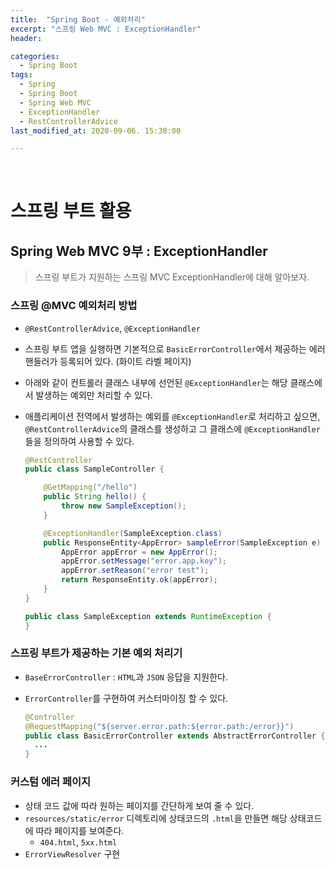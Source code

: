 ```yaml
---
title:  "Spring Boot - 예외처리"
excerpt: "스프링 Web MVC : ExceptionHandler"
header:

categories:
  - Spring Boot
tags:
  - Spring
  - Spring Boot
  - Spring Web MVC
  - ExceptionHandler
  - RestControllerAdvice
last_modified_at: 2020-09-06. 15:30:00

---
```


<br>

# 스프링 부트 활용

## Spring Web MVC 9부 : ExceptionHandler

> 스프링 부트가 지원하는 스프링 MVC ExceptionHandler에 대해 알아보자.

### 스프링 @MVC 예외처리 방법

- `@RestControllerAdvice`, `@ExceptionHandler`

- 스프링 부트 앱을 실행하면 기본적으로 `BasicErrorController`에서 제공하는 에러 핸들러가 등록되어 있다. (화이트 라벨 페이지)

- 아래와 같이 컨트롤러 클래스 내부에 선언된 `@ExceptionHandler`는 해당 클래스에서 발생하는 예외만 처리할 수 있다.

- 애플리케이션 전역에서 발생하는 예외를 `@ExceptionHandler`로 처리하고 싶으면,  `@RestControllerAdvice`의 클래스를 생성하고 그 클래스에 `@ExceptionHandler`들을 정의하여 사용할 수 있다.

  ```java
  @RestController
  public class SampleController {
  
      @GetMapping("/hello")
      public String hello() {
          throw new SampleException();
      }
  
      @ExceptionHandler(SampleException.class)
      public ResponseEntity<AppError> sampleError(SampleException e) {
          AppError appError = new AppError();
          appError.setMessage("error.app.key");
          appError.setReason("error test");
          return ResponseEntity.ok(appError);
      }
  }
  ```

  ```java
  public class SampleException extends RuntimeException {
  }
  ```



### 스프링 부트가 제공하는 기본 예외 처리기

- `BaseErrorController` : `HTML`과 `JSON` 응답을 지원한다.

- `ErrorController`를 구현하여 커스터마이징 할 수 있다.

  ```java
  @Controller
  @RequestMapping("${server.error.path:${error.path:/error}}")
  public class BasicErrorController extends AbstractErrorController {
    ...
  }
  ```

  

### 커스텀 에러 페이지

- 상태 코드 값에 따라 원하는 페이지를 간단하게 보여 줄 수 있다.
- `resources/static/error` 디렉토리에 상태코드의 `.html`을 만들면 해당 상태코드에 따라 페이지를 보여준다.
  - `404.html`, `5xx.html`
- `ErrorViewResolver` 구현

